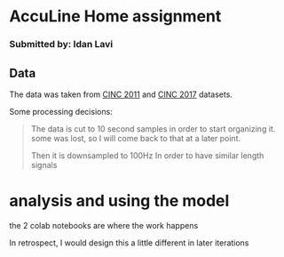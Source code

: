 # AccuLine Home assignment
### Submitted by: Idan Lavi 



## Data

The data was taken from [CINC 2011](https://physionet.org/content/challenge-2011/1.0.0/#files-panel)
and [CINC 2017](https://physionet.org/content/challenge-2017/1.0.0/) datasets.

Some processing decisions:

> The data is cut to 10 second samples in order to start organizing it. 
> some was lost, so I will come back to that at a later point.
> 
> Then it is downsampled to 100Hz In order to have similar length signals

# analysis and using the model

the 2 colab notebooks are where the work happens

In retrospect, I would design this a little different in later iterations

